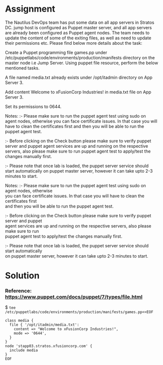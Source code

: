 # Assignment
The Nautilus DevOps team has put some data on all app servers in Stratos DC. jump host is configured as Puppet master server, and all app servers are already been configured as Puppet agent nodes. The team needs to update the content of some of the exiting files, as well as need to update their permissions etc. Please find below more details about the task:



Create a Puppet programming file games.pp under /etc/puppetlabs/code/environments/production/manifests directory on the master node i.e Jump Server. Using puppet file resource, perform the below mentioned tasks.

A file named media.txt already exists under /opt/itadmin directory on App Server 3.

Add content Welcome to xFusionCorp Industries! in media.txt file on App Server 3.

Set its permissions to 0644.

Notes: :- Please make sure to run the puppet agent test using sudo on agent nodes, otherwise you can face certificate issues. In that case you will have to clean the certificates first and then you will be able to run the puppet agent test.

:- Before clicking on the Check button please make sure to verify puppet server and puppet agent services are up and running on the respective servers, also please make sure to run puppet agent test to apply/test the changes manually first.

:- Please note that once lab is loaded, the puppet server service should start automatically on puppet master server, however it can take upto 2-3 minutes to start.

Notes: :- Please make sure to run the puppet agent test using sudo on agent nodes, otherwise  
you can face certificate issues. In that case you will have to clean the certificates first  
and then you will be able to run the puppet agent test.

:- Before clicking on the Check button please make sure to verify puppet server and puppet  
agent services are up and running on the respective servers, also please make sure to run  
puppet agent test to apply/test the changes manually first.

:- Please note that once lab is loaded, the puppet server service should start automatically  
on puppet master server, however it can take upto 2-3 minutes to start.

# Solution
### Reference: https://www.puppet.com/docs/puppet/7/types/file.html
$ `tee /etc/puppetlabs/code/environments/production/manifests/games.pp<<EOF`
```                
class media {
  file { '/opt/itadmin/media.txt':
    content => "Welcome to xFusionCorp Industries!",
    mode => '0644',
  }
}
node 'stapp03.stratos.xfusioncorp.com' {
  include media
}
EOF
```
